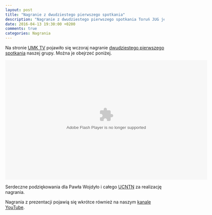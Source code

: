 ```yaml
---
layout: post
title: "Nagranie z dwudziestego pierwszego spotkania"
description: "Nagranie z dwudziestego pierwszego spotkania Toruń JUG jest już dostępne na stronie UMK TV!"
date: 2016-04-13 19:30:00 +0200
comments: true
categories: Nagrania
---
```

Na stronie <a href="http://tv.umk.pl/?id=3036" target="_blank">UMK TV</a> pojawiło się wczoraj nagranie <a href="{{root_url}}/meeting/21/">dwudziestego pierwszego spotkania</a> naszej grupy. Można je obejrzeć poniżej.

<div class="row text-center" style="margin-top: 10px; margin-bottom: 10px;">
  <div class="col-md-12">
    <object type="application/x-shockwave-flash" data="http://tv.umk.pl/extp/ExtPlayer.swf" width="640" height="379">
      <param name="movie" value="http://tv.umk.pl/extp/ExtPlayer.swf"/>
      <param name="allowScriptAccess" value="always" />
      <param name="flashVars" value="movieID=3036&amp;width=640" />
    </object>
  </div>
</div>

Serdeczne podziękowania dla Pawła Wojdyło i&nbsp;całego <a href="http://www.ucntn.umk.pl" target="_blank">UCNTN</a> za realizację nagrania.

Nagrania z&nbsp;prezentacji pojawią się wkrótce również na naszym <a href="https://www.youtube.com/c/TorunJUG" target="_blank">kanale YouTube</a>.
